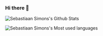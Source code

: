 ### Hi there 👋

![Sebastiaan Simons's Github Stats](https://metrics.lecoq.io/sebbasim)

![Sebastiaan Simons's Most used languages](https://github-readme-stats.vercel.app/api/top-langs?username=sebbasim&show_icons=true&count_private=true&theme=gotham)

<!--
**sebbasim/sebbasim** is a ✨ _special_ ✨ repository because its `README.md` (this file) appears on your GitHub profile.

Here are some ideas to get you started:

- 🔭 I’m currently working on ...
- 🌱 I’m currently learning ...
- 👯 I’m looking to collaborate on ...
- 🤔 I’m looking for help with ...
- 💬 Ask me about ...
- 📫 How to reach me: ...
- 😄 Pronouns: ...
- ⚡ Fun fact: ...
-->
